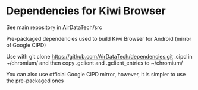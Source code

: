 # Dependencies for Kiwi Browser

See main repository in AirDataTech/src

Pre-packaged dependencies used to build Kiwi Browser for Android (mirror of Google CIPD)

Use with git clone https://github.com/AirDataTech/dependencies.git .cipd
in ~/chromium/ and then copy .gclient and .gclient_entries to ~/chromium/

You can also use official Google CIPD mirror, however, it is simpler to use the pre-packaged ones
